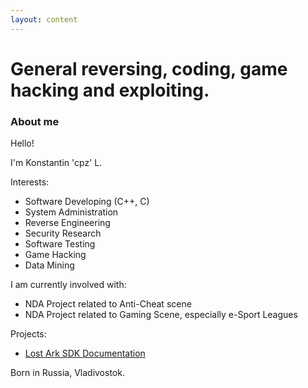 ```yaml
---
layout: content
---
```


# General reversing, coding, game hacking and exploiting.

### About me

Hello!

I'm Konstantin 'cpz' L.

Interests:
* Software Developing (C++, C)
* System Administration
* Reverse Engineering
* Security Research
* Software Testing
* Game Hacking
* Data Mining


I am currently involved with:
* NDA Project related to Anti-Cheat scene
* NDA Project related to Gaming Scene, especially e-Sport Leagues

Projects:
* [Lost Ark SDK Documentation](https://cpz.github.io/Lost-Ark-SDK/)


Born in Russia, Vladivostok.
